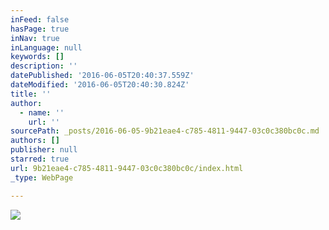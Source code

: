 ```yaml
---
inFeed: false
hasPage: true
inNav: true
inLanguage: null
keywords: []
description: ''
datePublished: '2016-06-05T20:40:37.559Z'
dateModified: '2016-06-05T20:40:30.824Z'
title: ''
author:
  - name: ''
    url: ''
sourcePath: _posts/2016-06-05-9b21eae4-c785-4811-9447-03c0c380bc0c.md
authors: []
publisher: null
starred: true
url: 9b21eae4-c785-4811-9447-03c0c380bc0c/index.html
_type: WebPage

---
```

![](https://the-grid-user-content.s3-us-west-2.amazonaws.com/0094136b-b032-45dd-84f5-2b22cbf2bac6.jpg)